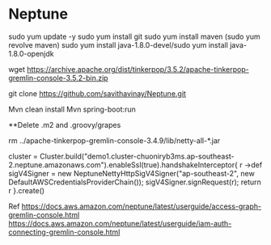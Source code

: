 # Neptune

sudo yum update -y
sudo yum install git
sudo yum install maven (sudo yum revolve maven)
sudo yum install java-1.8.0-devel/sudo yum install java-1.8.0-openjdk

wget https://archive.apache.org/dist/tinkerpop/3.5.2/apache-tinkerpop-gremlin-console-3.5.2-bin.zip

git clone https://github.com/savithavinay/Neptune.git

Mvn clean install
Mvn spring-boot:run


**Delete .m2 and .groovy/grapes

rm ../apache-tinkerpop-gremlin-console-3.4.9/lib/netty-all-*.jar


cluster = Cluster.build("demo1.cluster-chuoniryb3ms.ap-southeast-2.neptune.amazonaws.com").enableSsl(true).handshakeInterceptor{ r ->def sigV4Signer = new NeptuneNettyHttpSigV4Signer("ap-southeast-2", new DefaultAWSCredentialsProviderChain()); sigV4Signer.signRequest(r); return r  }.create()


Ref https://docs.aws.amazon.com/neptune/latest/userguide/access-graph-gremlin-console.html
https://docs.aws.amazon.com/neptune/latest/userguide/iam-auth-connecting-gremlin-console.html
